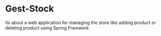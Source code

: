 # Gest-Stock
 its about a web application for managing the store  like adding product or deleting product using Spring Framwork 
